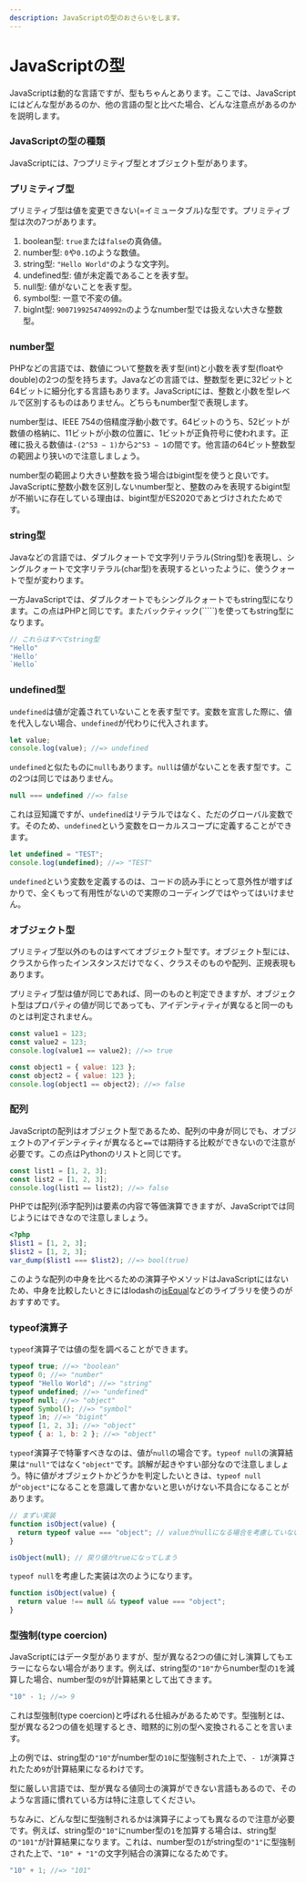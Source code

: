 ```yaml
---
description: JavaScriptの型のおさらいをします。
---
```


# JavaScriptの型

JavaScriptは動的な言語ですが、型もちゃんとあります。ここでは、JavaScriptにはどんな型があるのか、他の言語の型と比べた場合、どんな注意点があるのかを説明します。

### JavaScriptの型の種類

JavaScriptには、7つプリミティブ型とオブジェクト型があります。

### プリミティブ型

プリミティブ型は値を変更できない\(=イミュータブル\)な型です。プリミティブ型は次の7つがあります。

1. boolean型: `true`または`false`の真偽値。
2. number型: `0`や`0.1`のような数値。
3. string型: `"Hello World"`のような文字列。
4. undefined型: 値が未定義であることを表す型。
5. null型: 値がないことを表す型。
6. symbol型: 一意で不変の値。
7. bigInt型: `9007199254740992n`のようなnumber型では扱えない大きな整数型。

### number型

PHPなどの言語では、数値について整数を表す型\(int\)と小数を表す型\(floatやdouble\)の2つの型を持ちます。Javaなどの言語では、整数型を更に32ビットと64ビットに細分化する言語もあります。JavaScriptには、整数と小数を型レベルで区別するものはありません。どちらもnumber型で表現します。

number型は、IEEE 754の倍精度浮動小数です。64ビットのうち、52ビットが数値の格納に、11ビットが小数の位置に、1ビットが正負符号に使われます。正確に扱える数値は`-(2^53 − 1)`から`2^53 − 1`の間です。他言語の64ビット整数型の範囲より狭いので注意しましょう。

number型の範囲より大きい整数を扱う場合はbigint型を使うと良いです。JavaScriptに整数小数を区別しないnumber型と、整数のみを表現するbigint型が不揃いに存在している理由は、bigint型がES2020であとづけされたためです。

### string型

Javaなどの言語では、ダブルクォートで文字列リテラル\(String型\)を表現し、シングルクォートで文字リテラル\(char型\)を表現するといったように、使うクォートで型が変わります。

一方JavaScriptでは、ダブルクオートでもシングルクォートでもstring型になります。この点はPHPと同じです。またバックティック\(`````\)を使ってもstring型になります。

```javascript
// これらはすべてstring型
"Hello"
'Hello'
`Hello`
```

### undefined型

`undefined`は値が定義されていないことを表す型です。変数を宣言した際に、値を代入しない場合、`undefined`が代わりに代入されます。

```javascript
let value;
console.log(value); //=> undefined
```

`undefined`と似たものに`null`もあります。`null`は値がないことを表す型です。この2つは同じではありません。

```javascript
null === undefined //=> false
```

これは豆知識ですが、`undefined`はリテラルではなく、ただのグローバル変数です。そのため、`undefined`という変数をローカルスコープに定義することができます。

```javascript
let undefined = "TEST";
console.log(undefined); //=> "TEST"
```

`undefined`という変数を定義するのは、コードの読み手にとって意外性が増すばかりで、全くもって有用性がないので実際のコーディングではやってはいけません。

### オブジェクト型

プリミティブ型以外のものはすべてオブジェクト型です。オブジェクト型には、クラスから作ったインスタンスだけでなく、クラスそのものや配列、正規表現もあります。

プリミティブ型は値が同じであれば、同一のものと判定できますが、オブジェクト型はプロパティの値が同じであっても、アイデンティティが異なると同一のものとは判定されません。

```javascript
const value1 = 123;
const value2 = 123;
console.log(value1 == value2); //=> true

const object1 = { value: 123 };
const object2 = { value: 123 };
console.log(object1 == object2); //=> false
```

### 配列

JavaScriptの配列はオブジェクト型であるため、配列の中身が同じでも、オブジェクトのアイデンティティが異なると`==`では期待する比較ができないので注意が必要です。この点はPythonのリストと同じです。

```javascript
const list1 = [1, 2, 3];
const list2 = [1, 2, 3];
console.log(list1 == list2); //=> false
```

PHPでは配列\(添字配列\)は要素の内容で等価演算できますが、JavaScriptでは同じようにはできなので注意しましょう。

```php
<?php
$list1 = [1, 2, 3];
$list2 = [1, 2, 3];
var_dump($list1 === $list2); //=> bool(true)
```

このような配列の中身を比べるための演算子やメソッドはJavaScriptにはないため、中身を比較したいときにはlodashの[isEqual](https://lodash.com/docs/4.17.15#isEqual)などのライブラリを使うのがおすすめです。

### typeof演算子

`typeof`演算子では値の型を調べることができます。

```javascript
typeof true; //=> "boolean"
typeof 0; //=> "number"
typeof "Hello World"; //=> "string"
typeof undefined; //=> "undefined"
typeof null; //=> "object"
typeof Symbol(); //=> "symbol"
typeof 1n; //=> "bigint"
typeof [1, 2, 3]; //=> "object"
typeof { a: 1, b: 2 }; //=> "object"
```

`typeof`演算子で特筆すべきなのは、値が`null`の場合です。`typeof null`の演算結果は`"null"`ではなく`"object"`です。誤解が起きやすい部分なので注意しましょう。特に値がオブジェクトかどうかを判定したいときは、`typeof null`が`"object"`になることを意識して書かないと思いがけない不具合になることがあります。

```javascript
// まずい実装
function isObject(value) {
  return typeof value === "object"; // valueがnullになる場合を考慮していない
}

isObject(null); // 戻り値がtrueになってしまう
```

`typeof null`を考慮した実装は次のようになります。

```javascript
function isObject(value) {
  return value !== null && typeof value === "object";
}
```

### 型強制\(type coercion\)

JavaScriptにはデータ型がありますが、型が異なる2つの値に対し演算してもエラーにならない場合があります。例えば、string型の`"10"`からnumber型の`1`を減算した場合、number型の`9`が計算結果として出てきます。

```javascript
"10" - 1; //=> 9
```

これは型強制\(type coercion\)と呼ばれる仕組みがあるためです。型強制とは、型が異なる2つの値を処理するとき、暗黙的に別の型へ変換されることを言います。

上の例では、string型の`"10"`がnumber型の`10`に型強制された上で、`- 1`が演算されたため`9`が計算結果になるわけです。

型に厳しい言語では、型が異なる値同士の演算ができない言語もあるので、そのような言語に慣れている方は特に注意してください。

ちなみに、どんな型に型強制されるかは演算子によっても異なるので注意が必要です。例えば、string型の`"10"`にnumber型の`1`を加算する場合は、string型の`"101"`が計算結果になります。これは、number型の`1`がstring型の`"1"`に型強制された上で、`"10" + "1"`の文字列結合の演算になるためです。

```javascript
"10" + 1; //=> "101"
```

